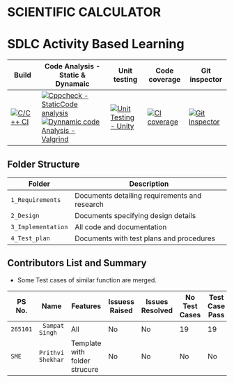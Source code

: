 # SCIENTIFIC CALCULATOR 
# SDLC Activity Based Learning

| Build | Code Analysis - Static & Dynamaic                                  | Unit testing |Code coverage |Git inspector | 
|-------------|--------------------------------------------------------------|------------|-------------|----------------|
|[![C/C++ CI](https://github.com/Hanumanth-Reddy/ltts-miniproject/actions/workflows/c-cpp.yml/badge.svg)](https://github.com/Hanumanth-Reddy/ltts-miniproject/actions/workflows/c-cpp.yml)|[![Cppcheck - StaticCode analysis](https://github.com/Hanumanth-Reddy/ltts-miniproject/actions/workflows/cppckeck.yml/badge.svg)](https://github.com/Hanumanth-Reddy/ltts-miniproject/actions/workflows/cppckeck.yml)[![Dynnamic code Analysis - Valgrind](https://github.com/Hanumanth-Reddy/ltts-miniproject/actions/workflows/valgrind.yml/badge.svg)](https://github.com/Hanumanth-Reddy/ltts-miniproject/actions/workflows/valgrind.yml)|[![Unit Testing - Unity](https://github.com/Hanumanth-Reddy/ltts-miniproject/actions/workflows/unity.yml/badge.svg)](https://github.com/Hanumanth-Reddy/ltts-miniproject/actions/workflows/unity.yml)|[![CI coverage](https://github.com/Hanumanth-Reddy/ltts-miniproject/actions/workflows/ci%20coverage.yml/badge.svg)](https://github.com/Hanumanth-Reddy/ltts-miniproject/actions/workflows/ci%20coverage.yml)|[![Git Inspector](https://github.com/Hanumanth-Reddy/ltts-miniproject/actions/workflows/gitispector.yml/badge.svg)](https://github.com/Hanumanth-Reddy/ltts-miniproject/actions/workflows/gitispector.yml)


## Folder Structure

Folder             | Description
-------------------| -----------------------------------------
`1_Requirements`   | Documents detailing requirements and research
`2_Design`         | Documents specifying design details
`3_Implementation` | All code and documentation
`4_Test_plan`      | Documents with test plans and procedures

## Contributors List and Summary

 - Some Test cases of similar function are merged.

PS No. |  Name   |    Features    | Issuess Raised |Issues Resolved|No Test Cases|Test Case Pass
-------|---------|----------------|----------------|---------------|-------------|--------------
`265101` | ` Sampat Singh`| All |  No     |  No   | 19  |19    
  `SME`  | `Prithvi Shekhar` | Template with folder strucure | No     |  No   | No   |No     

